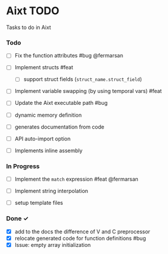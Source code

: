 # Aixt TODO

Tasks to do in Aixt 

### Todo

- [ ] Fix the function attributes #bug @fermarsan
- [ ] Implement structs #feat
    - [ ] support struct fields (`struct_name.struct_field`)
- [ ] Implement variable swapping (by using temporal vars) #feat
- [ ] Update the Aixt executable path #bug
- [ ] dynamic memory definition
- [ ] generates documentation from code
- [ ] API auto-import option
- [ ] Implements inline assembly


### In Progress

- [ ] Implement the `match` expression #feat @fermarsan
- [ ] Implement string interpolation
- [ ] setup template files
   

### Done ✓

- [x] add to the docs the difference of V and C preprocessor
- [x] relocate generated code for function definitions #bug
- [x] Issue: empty array initialization
